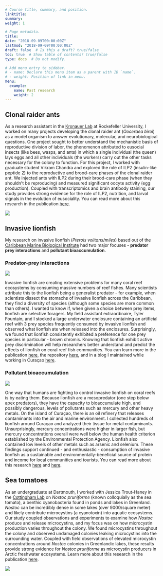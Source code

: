 ```yaml
---
# Course title, summary, and position.
linktitle:
summary:
weight: 1

# Page metadata.
title:
date: "2018-09-09T00:00:00Z"
lastmod: "2018-09-09T00:00:00Z"
draft: false  # Is this a draft? true/false
toc: true  # Show table of contents? true/false
type: docs  # Do not modify.

# Add menu entry to sidebar.
# - name: Declare this menu item as a parent with ID `name`.
# - weight: Position of link in menu.
menu: 
  example:
    name: Past research
    weight: 2
---
```


## Clonal raider ants

As a research assistant in the <a href="https://www.rockefeller.edu/research/2280-kronauer-laboratory/" target="_blank">Kronauer Lab</a> at Rockefeller University, I worked on many projects developing the clonal raider ant (*Ooceraea biroi*) as a model organism to answer evolutionary, molecular, and neurobiological questions. One project sought to better understand the mechanistic basis of reproductive division of labor, the phenomenon attributed to eusocial insects (like bees, wasps, and ants) in which a single individual (the queen) lays eggs and all other individuals (the workers) carry out the other tasks necessary for the colony to function. For this project, I worked with graduate student Vikram Chandra and explored the role of ILP2 (insulin-like peptide 2) to the reproductive and brood-care phases of the clonal raider ant. We injected ants with ILP2 during their brood-care phase (when they shouldn't be reproducing) and measured significant oocyte activity (egg production). Coupled with transcriptomics and brain antibody staining, our study provides strong evidence for the role of ILP2, nutrition, and larval signals in the evolution of eusociality. You can read more about this research in the publication  <a href="https://science.sciencemag.org/content/361/6400/398.full" target="_blank">here</a>.

![](/img/ovaries.png)


## Invasive lionfish

My research on invasive lionfish (*Pterois volitans/miles*) based out of the <a href="http://www.researchstationcarmabi.org/" target="_blank">Caribbean Marine Biological Institute</a> had two major focuses - **predator prey interactions** and **pollutant bioaccumulation**.

### Predator-prey interactions

![](/img/enclosure.jpg)

Invasive lionfish are creating extensive problems for many coral reef ecosystems by consuming massive numbers of reef fishes. Many scientists attribute this to the lionfish being a generalist predator - for example, when scientists dissect the stomachs of invasive lionfish across the Caribbean, they find a diversity of species (although some species are more common than others). I wanted to know if, when given a choice between prey items, lionfish are selective foragers. My field assistant extraordinaire, Tyler Fountain, and I stocked a large underwater enclosure containing an artificial reef with 3 prey species frequently consumed by invasive lionfish and observed what lionfish ate when released into the enclosures. Surprisingly, we found that lionfish consistently exhibited a preference for one prey species in particular - brown chromis. Knowing that lionfish exhibit active prey discrimination will help researchers better understand and predict the effects of lionfish on coral reef fish communities. You can learn more in the publication <a href="https://doi.org/10.1016/j.jembe.2020.151311" target="_blank">here</a>, the repository <a href="https://github.com/ameliaritger/lionfish-diet-choice" target="_blank">here</a>, and in a blog I maintained while working in Curaçao <a href="https://amelialillie.wordpress.com" target="_blank">here</a>.


### Pollutant bioaccumulation

![](/img/dissection.jpg)

One way that humans are fighting to control invasive lionfish on coral reefs is by eating them. Because lionfish are a mesopredator (one step below apex predators), they have the capacity to bioaccumulate high, and possibly dangerous, levels of pollutants such as mercury and other heavy metals. On the island of Curaçao, there is an oil refinery that releases contaminants into the air and marine environment. I collected hundreds of lionfish around Curaçao and analyzed their tissue for metal contaminants. Unsurprisingly, mercury concentrations were higher in larger fish, but mercury concentrations overall were well below the human health criterion established by the Environmental Protection Agency. Lionfish also contained low levels of other metals such as arsenic and selenium. These findings support continued - and enthusiastic - consumption of invasive lionfish as a sustainable and environmentally-beneficial source of protein and income for local communities and tourists. You can read more about this research <a href="https://doi.org/10.1016/j.marpolbul.2018.03.035" target="_blank">here</a> and <a href="https://amelialillie.wordpress.com" target="_blank">here</a>.


## Sea tomatoes

As an undergraduate at Dartmouth, I worked with Jessica Trout-Haney in the <a href="https://sites.dartmouth.edu/CottinghamLab/" target="_blank">Cottingham Lab</a> on *Nostoc pruniforme* (known colloquially as the sea tomato), a benthic cyanobacteria found in ponds and lakes in Greenland. *Nostoc* can be incredibly dense in some lakes (over 9000/square meter) and likely contribute microcystins (a cyanotoxin) into aquatic ecosystems. Our study coupled observations and experiments to examine how *Nostoc* produce and release microcystins, and my focus was on how microcystin production varies throughout the colony. We found microcystins throughout the colony and observed undamaged colonies leaking microcystins into the surrounding water. Coupled with field observations of elevated microcystin concentrations around *Nostoc* colonies in Greenlandic lakes, these results provide strong evidence for *Nostoc pruniforme* as microcystin producers in Arctic freshwater ecosystems. Learn more about this research in the publication <a href="https://onlinelibrary.wiley.com/doi/10.1111/fwb.13636" target="_blank">here</a>.

![](/img/elisa.jpg)
